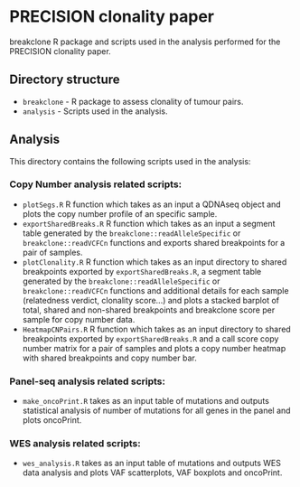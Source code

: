 # PRECISION clonality paper

breakclone R package and scripts used in the analysis performed for the PRECISION clonality paper. 

Directory structure
--------------------

* `breakclone` - R package to assess clonality of tumour pairs.
* `analysis` - Scripts used in the analysis.

Analysis
--------

This directory contains the following scripts used in the analysis:

### Copy Number analysis related scripts:

* `plotSegs.R` R function which takes as an input a QDNAseq object and plots the copy number profile of an specific sample.
* `exportSharedBreaks.R` R function which takes as an input a segment table generated by the `breakclone::readAlleleSpecific` or `breakclone::readVCFCn` functions and exports shared breakpoints for a pair of samples.
* `plotClonality.R` R function which takes as an input directory to shared breakpoints exported by `exportSharedBreaks.R`, a segment table generated by the `breakclone::readAlleleSpecific` or `breakclone::readVCFCn` functions and additional details for each sample (relatedness verdict, clonality score...) and plots a stacked barplot of total, shared and non-shared breakpoints and breakclone score per sample for copy number data.
* `HeatmapCNPairs.R` R function which takes as an input directory to shared breakpoints exported by `exportSharedBreaks.R` and a call score copy number matrix for a pair of samples and plots a copy number heatmap with shared breakpoints and copy number bar. 


### Panel-seq analysis related scripts:

* `make_oncoPrint.R` takes as an input table of mutations and outputs statistical analysis of number of mutations for all genes in the panel and plots oncoPrint.

### WES analysis related scripts:

* `wes_analysis.R` takes as an input table of mutations and outputs WES data analysis and plots VAF scatterplots, VAF boxplots and oncoPrint.
